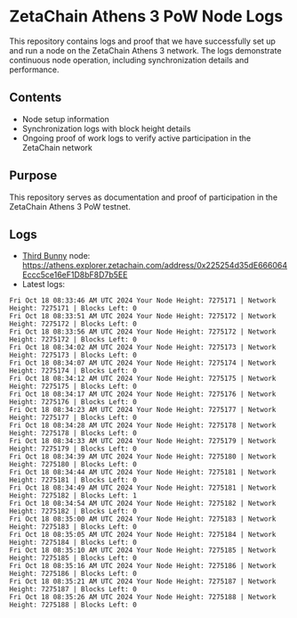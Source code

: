 # ZetaChain Athens 3 PoW Node Logs
This repository contains logs and proof that we have successfully set up and run a node on the ZetaChain Athens 3 network. The logs demonstrate continuous node operation, including synchronization details and performance.

## Contents
- Node setup information
- Synchronization logs with block height details
- Ongoing proof of work logs to verify active participation in the ZetaChain network

## Purpose
This repository serves as documentation and proof of participation in the ZetaChain Athens 3 PoW testnet.

## Logs

- [Third Bunny](https://thirdbunny.xyz/) node: https://athens.explorer.zetachain.com/address/0x225254d35dE666064Eccc5ce16eF1D8bF8D7b5EE
- Latest logs:
```
Fri Oct 18 08:33:46 AM UTC 2024 Your Node Height: 7275171 | Network Height: 7275171 | Blocks Left: 0
Fri Oct 18 08:33:51 AM UTC 2024 Your Node Height: 7275172 | Network Height: 7275172 | Blocks Left: 0
Fri Oct 18 08:33:56 AM UTC 2024 Your Node Height: 7275172 | Network Height: 7275172 | Blocks Left: 0
Fri Oct 18 08:34:02 AM UTC 2024 Your Node Height: 7275173 | Network Height: 7275173 | Blocks Left: 0
Fri Oct 18 08:34:07 AM UTC 2024 Your Node Height: 7275174 | Network Height: 7275174 | Blocks Left: 0
Fri Oct 18 08:34:12 AM UTC 2024 Your Node Height: 7275175 | Network Height: 7275175 | Blocks Left: 0
Fri Oct 18 08:34:17 AM UTC 2024 Your Node Height: 7275176 | Network Height: 7275176 | Blocks Left: 0
Fri Oct 18 08:34:23 AM UTC 2024 Your Node Height: 7275177 | Network Height: 7275177 | Blocks Left: 0
Fri Oct 18 08:34:28 AM UTC 2024 Your Node Height: 7275178 | Network Height: 7275178 | Blocks Left: 0
Fri Oct 18 08:34:33 AM UTC 2024 Your Node Height: 7275179 | Network Height: 7275179 | Blocks Left: 0
Fri Oct 18 08:34:39 AM UTC 2024 Your Node Height: 7275180 | Network Height: 7275180 | Blocks Left: 0
Fri Oct 18 08:34:44 AM UTC 2024 Your Node Height: 7275181 | Network Height: 7275181 | Blocks Left: 0
Fri Oct 18 08:34:49 AM UTC 2024 Your Node Height: 7275181 | Network Height: 7275182 | Blocks Left: 1
Fri Oct 18 08:34:54 AM UTC 2024 Your Node Height: 7275182 | Network Height: 7275182 | Blocks Left: 0
Fri Oct 18 08:35:00 AM UTC 2024 Your Node Height: 7275183 | Network Height: 7275183 | Blocks Left: 0
Fri Oct 18 08:35:05 AM UTC 2024 Your Node Height: 7275184 | Network Height: 7275184 | Blocks Left: 0
Fri Oct 18 08:35:10 AM UTC 2024 Your Node Height: 7275185 | Network Height: 7275185 | Blocks Left: 0
Fri Oct 18 08:35:16 AM UTC 2024 Your Node Height: 7275186 | Network Height: 7275186 | Blocks Left: 0
Fri Oct 18 08:35:21 AM UTC 2024 Your Node Height: 7275187 | Network Height: 7275187 | Blocks Left: 0
Fri Oct 18 08:35:26 AM UTC 2024 Your Node Height: 7275188 | Network Height: 7275188 | Blocks Left: 0
```
